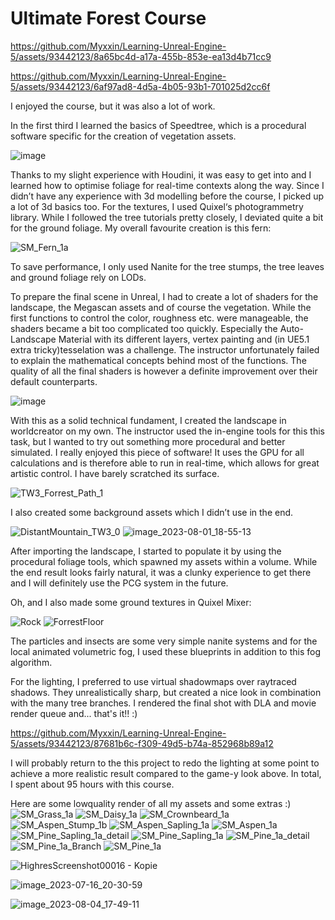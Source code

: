 # Ultimate Forest Course


https://github.com/Myxxin/Learning-Unreal-Engine-5/assets/93442123/8a65bc4d-a17a-455b-853e-ea13d4b71cc9


https://github.com/Myxxin/Learning-Unreal-Engine-5/assets/93442123/6af97ad8-4d5a-4b05-93b1-701025d2cc6f



I enjoyed the course, but it was also a lot of work. 

In the first third I learned the basics of Speedtree, which is a procedural software specific for the creation of vegetation assets.

![image](https://github.com/Myxxin/Learning-Unreal-Engine-5/assets/93442123/9c5a4341-e530-4d82-939f-d1aaba11b141)


Thanks to my slight experience with Houdini, it was easy to get into and I learned how to optimise foliage for real-time contexts along the way. Since I didn’t have any experience with 3d modelling before the course, I picked up a lot of 3d basics too. For the textures, I used Quixel‘s photogrammetry library. 
While I followed the tree tutorials pretty closely, I deviated quite a bit for the ground foliage. My overall favourite creation is this fern:

![SM_Fern_1a](https://github.com/Myxxin/Learning-Unreal-Engine-5/assets/93442123/9406a0e5-f907-4075-bf82-79ffbc370644)

To save performance, I only used Nanite for the tree stumps, the tree leaves and ground foliage rely on LODs.

To prepare the final scene in Unreal, I had to create a lot of shaders for the landscape, the Megascan assets and of course the vegetation.
While the first functions to control the color, roughness etc. were manageable, the shaders became a bit too complicated too quickly. Especially the Auto-Landscape Material with its different layers, vertex painting and (in UE5.1 extra tricky)tesselation was a challenge. The instructor unfortunately failed to explain the mathematical concepts behind most of the functions. The quality of all the final shaders is however a definite improvement over their default counterparts.

![image](https://github.com/Myxxin/Learning-Unreal-Engine-5/assets/93442123/02828e2c-4f77-44e1-a18a-cd22ab3d8421)

With this as a solid technical fundament, I created the landscape in worldcreator on my own. The instructor used the in-engine tools for this this task, but I wanted to try out something more procedural and better simulated. I really enjoyed this piece of software! It uses the GPU for all calculations and is therefore able to run in real-time, which allows for great artistic control. I have barely scratched its surface.

![TW3_Forrest_Path_1](https://github.com/Myxxin/Learning-Unreal-Engine-5/assets/93442123/58ad0f23-8303-4dd4-b655-3539a3b52c10)


I also created some background assets which I didn’t use in the end.

![DistantMountain_TW3_0](https://github.com/Myxxin/Learning-Unreal-Engine-5/assets/93442123/87d01653-a83d-4770-8225-1432647a5f86)
![image_2023-08-01_18-55-13](https://github.com/Myxxin/Learning-Unreal-Engine-5/assets/93442123/236754fc-9efe-49b8-b8ec-4bf42f55aa4f)



After importing the landscape, I started to populate it by using the procedural foliage tools, which spawned my assets within a volume. While the end result looks fairly natural, it was a clunky experience to get there and I will definitely use the PCG system in the future. 

Oh, and I also made some ground textures in Quixel Mixer:

![Rock](https://github.com/Myxxin/Learning-Unreal-Engine-5/assets/93442123/51ced8cb-704f-417f-9331-754b7f8af622)
![ForrestFloor](https://github.com/Myxxin/Learning-Unreal-Engine-5/assets/93442123/6eec44ca-11a1-432c-ac5e-475cb1a95464)


The particles and insects are some very simple nanite systems and for the local animated volumetric fog, I used these blueprints in addition to this fog algorithm.

For the lighting, I preferred to use virtual shadowmaps over raytraced shadows. They unrealistically sharp, but created a nice look in combination with the many tree branches. 
I rendered the final shot with DLA and movie render queue and... that's it!! :)



https://github.com/Myxxin/Learning-Unreal-Engine-5/assets/93442123/87681b6c-f309-49d5-b74a-852968b89a12



I will probably return to the this project to redo the lighting at some point to achieve a more realistic result compared to the game-y look above. 
In total, I spent about 95 hours with this course. 

Here are some lowquality render of all my assets and some extras :)
![SM_Grass_1a](https://github.com/Myxxin/Learning-Unreal-Engine-5/assets/93442123/43748740-01ec-4f9a-a18e-924ca645eea8)
![SM_Daisy_1a](https://github.com/Myxxin/Learning-Unreal-Engine-5/assets/93442123/c32ed41f-b993-465b-a645-13a3709e6915)
![SM_Crownbeard_1a](https://github.com/Myxxin/Learning-Unreal-Engine-5/assets/93442123/13a5f431-7a93-4e39-a07b-6d4de676fad7)
![SM_Aspen_Stump_1b](https://github.com/Myxxin/Learning-Unreal-Engine-5/assets/93442123/8bbbcf1e-492d-41f2-a924-1d61304991d7)
![SM_Aspen_Sapling_1a](https://github.com/Myxxin/Learning-Unreal-Engine-5/assets/93442123/253d7959-283b-4ce1-810d-d3bdcf1417bd)
![SM_Aspen_1a](https://github.com/Myxxin/Learning-Unreal-Engine-5/assets/93442123/19dc9ade-8e94-4ae4-b159-fdd77e1d2004)
![SM_Pine_Sapling_1a_detail](https://github.com/Myxxin/Learning-Unreal-Engine-5/assets/93442123/778ba5e4-2430-4ab9-a08e-af5c5261d33d)
![SM_Pine_Sapling_1a](https://github.com/Myxxin/Learning-Unreal-Engine-5/assets/93442123/c00cac77-32f5-406b-8299-f0eced50e79b)
![SM_Pine_1a_detail](https://github.com/Myxxin/Learning-Unreal-Engine-5/assets/93442123/dd5e3ef5-45b2-431e-bd08-4eeabb6c024f)
![SM_Pine_1a_Branch](https://github.com/Myxxin/Learning-Unreal-Engine-5/assets/93442123/f81755e6-92c7-4bbf-bc4a-7d24283cbecf)
![SM_Pine_1a](https://github.com/Myxxin/Learning-Unreal-Engine-5/assets/93442123/df1fcd81-4ea7-4f64-b467-747181a2fcf6)


![HighresScreenshot00016 - Kopie](https://github.com/Myxxin/Learning-Unreal-Engine-5/assets/93442123/0122dc1b-e1b6-4bd5-9fda-3d4f3cd13a1f)

![image_2023-07-16_20-30-59](https://github.com/Myxxin/Learning-Unreal-Engine-5/assets/93442123/19ba736c-1b5b-4be4-bf54-49d453fd9b01)

![image_2023-08-04_17-49-11](https://github.com/Myxxin/Learning-Unreal-Engine-5/assets/93442123/daa18a5d-c878-4d6f-969a-00a639a7212a)

